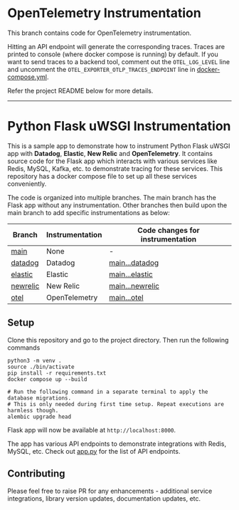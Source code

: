 # OpenTelemetry Instrumentation

This branch contains code for OpenTelemetry instrumentation.

Hitting an API endpoint will generate the corresponding traces. Traces are printed to console (where docker compose is running) by default. If you want to send traces to a backend tool, comment out the `OTEL_LOG_LEVEL` line and uncomment the `OTEL_EXPORTER_OTLP_TRACES_ENDPOINT` line in [docker-compose.yml](docker-compose.yml).

Refer the project README below for more details.

---

# Python Flask uWSGI Instrumentation

This is a sample app to demonstrate how to instrument Python Flask uWSGI app with **Datadog**, **Elastic**, **New Relic** and **OpenTelemetry**. It contains source code for the Flask app which interacts with various services like Redis, MySQL, Kafka, etc. to demonstrate tracing for these services. This repository has a docker compose file to set up all these services conveniently.

The code is organized into multiple branches. The main branch has the Flask app without any instrumentation. Other branches then build upon the main branch to add specific instrumentations as below:

| Branch                                                                                         | Instrumentation | Code changes for instrumentation                                                                                |
| ---------------------------------------------------------------------------------------------- | --------------- | --------------------------------------------------------------------------------------------------------------- |
| [main](https://github.com/cubeapm/sample_app_python_flask_uwsgi/tree/main)         | None            | -                                                                                                               |
| [datadog](https://github.com/cubeapm/sample_app_python_flask_uwsgi/tree/datadog) | Datadog       | [main...datadog](https://github.com/cubeapm/sample_app_python_flask_uwsgi/compare/main...datadog) |
| [elastic](https://github.com/cubeapm/sample_app_python_flask_uwsgi/tree/elastic)         | Elastic   | [main...elastic](https://github.com/cubeapm/sample_app_python_flask_uwsgi/compare/main...elastic)         |
| [newrelic](https://github.com/cubeapm/sample_app_python_flask_uwsgi/tree/newrelic) | New Relic       | [main...newrelic](https://github.com/cubeapm/sample_app_python_flask_uwsgi/compare/main...newrelic) |
| [otel](https://github.com/cubeapm/sample_app_python_flask_uwsgi/tree/otel)         | OpenTelemetry   | [main...otel](https://github.com/cubeapm/sample_app_python_flask_uwsgi/compare/main...otel)         |

## Setup

Clone this repository and go to the project directory. Then run the following commands

```
python3 -m venv .
source ./bin/activate
pip install -r requirements.txt
docker compose up --build

# Run the following command in a separate terminal to apply the database migrations.
# This is only needed during first time setup. Repeat executions are harmless though.
alembic upgrade head
```

Flask app will now be available at `http://localhost:8000`.

The app has various API endpoints to demonstrate integrations with Redis, MySQL, etc. Check out [app.py](app.py) for the list of API endpoints.

## Contributing

Please feel free to raise PR for any enhancements - additional service integrations, library version updates, documentation updates, etc.
